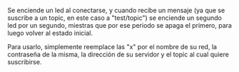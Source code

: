 Se enciende un led al conectarse, y cuando recibe un mensaje (ya que se suscribe a un topic, en este caso a "test/topic") se enciende un segundo led por un segundo, miestras que por ese periodo se apaga el primero, para luego volver al estado inicial.

Para usarlo, simplemente reemplace las "x" por el nombre de su red, la contraseña de la misma, la dirección de su servidor y el topic al cual quiere suscribirse.
